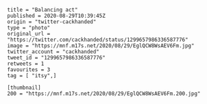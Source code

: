 ```
title = "Balancing act"
published = 2020-08-29T10:39:45Z
origin = "twitter-cackhanded"
type = "photo"
original_url = "https://twitter.com/cackhanded/status/1299657986336587776"
image = "https://mnf.m17s.net/2020/08/29/EglQCW8WsAEV6Fm.jpg"
twitter_account = "cackhanded"
tweet_id = "1299657986336587776"
retweets = 1
favourites = 3
tag = [ "itsy",]

[thumbnail]
200 = "https://mnf.m17s.net/2020/08/29/EglQCW8WsAEV6Fm.200.jpg"
```

<p class='image'><img src='https://mnf.m17s.net/2020/08/29/EglQCW8WsAEV6Fm.jpg' alt=''></p>

